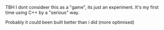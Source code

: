 TBH I dont consideer this as a "game", its just an experiment.
It's my first time using C++ by a "serious" way.

Probably it could been built better than i did (more optimised)
